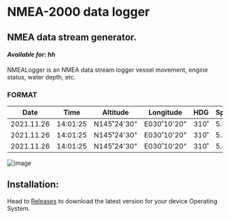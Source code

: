 # NMEA-2000 data logger

## NMEA data stream generator.

#### _Available for: hh_

NMEALogger is an NMEA data stream logger vessel movement, engine status, water depth, etc.

### FORMAT

Date | Time | Altitude | Longitude | HDG | Speed | SOG | COG | TWS | TWA | AWS |AWA| Jib | Spi | Reef | Skipper
---------- | -------- | ----------- | ----------- | --- | ----- | ----- | ---- |---| ------ | ---- | ---- | ---- | ---- |--- | ----
2021.11.26 | 14:01:25 | N145˚24'30" | E030˚10'20" | 310˚| 5.3kn | 4.2kn | 305˚ | 12.1kn | 182˚ | 5.1| -    |  A2  |  1  | Andras
2021.11.26 | 14:01:25 | N145˚24'30" | E030˚10'20" | 310˚| 5.3kn | 4.2kn | 305˚ | 12.1kn | 182˚ | -    |  A2  |  1  
2021.11.26 | 14:01:25 | N145˚24'30" | E030˚10'20" | 310˚| 5.3kn | 4.2kn | 305˚ | 12.1kn | 182˚ | -    |  A2  |  1  



![image](https://user-images.githubusercontent.com/38519157/75314330-55c95380-58af-11ea-887c-392dcccbea3a.png)



Installation:
-------------


Head to [Releases](https://github.com/panaaj/nmeasimulator/releases) to download the latest version for
your device Operating System.

